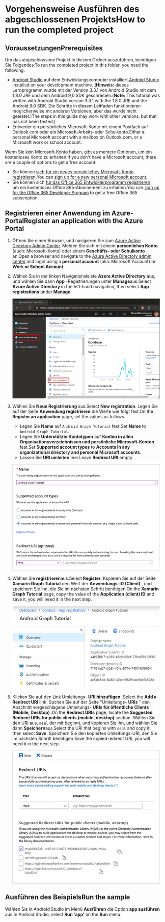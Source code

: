 # <a name="how-to-run-the-completed-project"></a><span data-ttu-id="f0154-101">Vorgehensweise Ausführen des abgeschlossenen Projekts</span><span class="sxs-lookup"><span data-stu-id="f0154-101">How to run the completed project</span></span>

## <a name="prerequisites"></a><span data-ttu-id="f0154-102">Voraussetzungen</span><span class="sxs-lookup"><span data-stu-id="f0154-102">Prerequisites</span></span>

<span data-ttu-id="f0154-103">Um das abgeschlossene Projekt in diesem Ordner auszuführen, benötigen Sie Folgendes:</span><span class="sxs-lookup"><span data-stu-id="f0154-103">To run the completed project in this folder, you need the following:</span></span>

- <span data-ttu-id="f0154-104">[Android Studio](https://developer.android.com/studio/) auf dem Entwicklungscomputer installiert.</span><span class="sxs-lookup"><span data-stu-id="f0154-104">[Android Studio](https://developer.android.com/studio/) installed on your development machine.</span></span> <span data-ttu-id="f0154-105">(**Hinweis:** dieses Lernprogramm wurde mit der Version 3.3.1 von Android Studio mit dem 1.8.0 JRE und dem Android 9,0 SDK geschrieben.</span><span class="sxs-lookup"><span data-stu-id="f0154-105">(**Note:** This tutorial was written with Android Studio version 3.3.1 with the 1.8.0 JRE and the Android 9.0 SDK.</span></span> <span data-ttu-id="f0154-106">Die Schritte in diesem Leitfaden funktionieren möglicherweise mit anderen Versionen, aber das wurde nicht getestet.)</span><span class="sxs-lookup"><span data-stu-id="f0154-106">The steps in this guide may work with other versions, but that has not been tested.)</span></span>
- <span data-ttu-id="f0154-107">Entweder ein persönliches Microsoft-Konto mit einem Postfach auf Outlook.com oder ein Microsoft-Arbeits-oder Schulkonto.</span><span class="sxs-lookup"><span data-stu-id="f0154-107">Either a personal Microsoft account with a mailbox on Outlook.com, or a Microsoft work or school account.</span></span>

<span data-ttu-id="f0154-108">Wenn Sie kein Microsoft-Konto haben, gibt es mehrere Optionen, um ein kostenloses Konto zu erhalten:</span><span class="sxs-lookup"><span data-stu-id="f0154-108">If you don't have a Microsoft account, there are a couple of options to get a free account:</span></span>

- <span data-ttu-id="f0154-109">Sie können [sich für ein neues persönliches Microsoft-Konto registrieren](https://signup.live.com/signup?wa=wsignin1.0&rpsnv=12&ct=1454618383&rver=6.4.6456.0&wp=MBI_SSL_SHARED&wreply=https://mail.live.com/default.aspx&id=64855&cbcxt=mai&bk=1454618383&uiflavor=web&uaid=b213a65b4fdc484382b6622b3ecaa547&mkt=E-US&lc=1033&lic=1).</span><span class="sxs-lookup"><span data-stu-id="f0154-109">You can [sign up for a new personal Microsoft account](https://signup.live.com/signup?wa=wsignin1.0&rpsnv=12&ct=1454618383&rver=6.4.6456.0&wp=MBI_SSL_SHARED&wreply=https://mail.live.com/default.aspx&id=64855&cbcxt=mai&bk=1454618383&uiflavor=web&uaid=b213a65b4fdc484382b6622b3ecaa547&mkt=E-US&lc=1033&lic=1).</span></span>
- <span data-ttu-id="f0154-110">Sie können sich [für das Office 365 Entwicklerprogramm registrieren](https://developer.microsoft.com/office/dev-program) , um ein kostenloses Office 365-Abonnement zu erhalten.</span><span class="sxs-lookup"><span data-stu-id="f0154-110">You can [sign up for the Office 365 Developer Program](https://developer.microsoft.com/office/dev-program) to get a free Office 365 subscription.</span></span>

## <a name="register-an-application-with-the-azure-portal"></a><span data-ttu-id="f0154-111">Registrieren einer Anwendung im Azure-Portal</span><span class="sxs-lookup"><span data-stu-id="f0154-111">Register an application with the Azure Portal</span></span>

1. <span data-ttu-id="f0154-112">Öffnen Sie einen Browser, und navigieren Sie zum [Azure Active Directory Admin Center](https://aad.portal.azure.com). Melden Sie sich mit einem **persönlichen Konto** (auch: Microsoft-Konto) oder einem **Geschäfts- oder Schulkonto** an.</span><span class="sxs-lookup"><span data-stu-id="f0154-112">Open a browser and navigate to the [Azure Active Directory admin center](https://aad.portal.azure.com) and login using a **personal account** (aka: Microsoft Account) or **Work or School Account**.</span></span>

1. <span data-ttu-id="f0154-113">Wählen Sie in der linken Navigationsleiste **Azure Active Directory** aus, und wählen Sie dann **App** -Registrierungen unter **Manage**aus.</span><span class="sxs-lookup"><span data-stu-id="f0154-113">Select **Azure Active Directory** in the left-hand navigation, then select **App registrations** under **Manage**.</span></span>

    ![<span data-ttu-id="f0154-114">Ein Screenshot der APP-Registrierungen</span><span class="sxs-lookup"><span data-stu-id="f0154-114">A screenshot of the App registrations</span></span> ](../../tutorial/images/aad-portal-app-registrations.png)

1. <span data-ttu-id="f0154-115">Wählen Sie **Neue Registrierung** aus.</span><span class="sxs-lookup"><span data-stu-id="f0154-115">Select **New registration**.</span></span> <span data-ttu-id="f0154-116">Legen Sie auf der Seite **Anwendung registrieren** die Werte wie folgt fest.</span><span class="sxs-lookup"><span data-stu-id="f0154-116">On the **Register an application** page, set the values as follows.</span></span>

    - <span data-ttu-id="f0154-117">Legen Sie **Name** auf `Android Graph Tutorial` fest.</span><span class="sxs-lookup"><span data-stu-id="f0154-117">Set **Name** to `Android Graph Tutorial`.</span></span>
    - <span data-ttu-id="f0154-118">Legen Sie **Unterstützte Kontotypen** auf **Konten in allen Organisationsverzeichnissen und persönliche Microsoft-Konten** fest.</span><span class="sxs-lookup"><span data-stu-id="f0154-118">Set **Supported account types** to **Accounts in any organizational directory and personal Microsoft accounts**.</span></span>
    - <span data-ttu-id="f0154-119">Lassen Sie **URI umleiten** leer.</span><span class="sxs-lookup"><span data-stu-id="f0154-119">Leave **Redirect URI** empty.</span></span>

    ![Screenshot der Seite "Anwendung registrieren"](../../tutorial/images/aad-register-an-app.png)

1. <span data-ttu-id="f0154-121">Wählen Sie **registrieren**aus.</span><span class="sxs-lookup"><span data-stu-id="f0154-121">Select **Register**.</span></span> <span data-ttu-id="f0154-122">Kopieren Sie auf der Seite **Xamarin Graph Tutorial** den Wert der **Anwendungs-ID (Client)** , und speichern Sie ihn, die Sie im nächsten Schritt benötigen.</span><span class="sxs-lookup"><span data-stu-id="f0154-122">On the **Xamarin Graph Tutorial** page, copy the value of the **Application (client) ID** and save it, you will need it in the next step.</span></span>

    ![Ein Screenshot der Anwendungs-ID der neuen App-Registrierung](../../tutorial/images/aad-application-id.png)

1. <span data-ttu-id="f0154-124">Klicken Sie auf den Link Umleitungs- **URI hinzufügen** .</span><span class="sxs-lookup"><span data-stu-id="f0154-124">Select the **Add a Redirect URI** link.</span></span> <span data-ttu-id="f0154-125">Suchen Sie auf der Seite "Umleitungs- **URIs** " den Abschnitt vorgeschlagene Umleitungs- **URIs für öffentliche Clients (Mobile, Desktop)** .</span><span class="sxs-lookup"><span data-stu-id="f0154-125">On the **Redirect URIs** page, locate the **Suggested Redirect URIs for public clients (mobile, desktop)** section.</span></span> <span data-ttu-id="f0154-126">Wählen Sie den URI aus, `msal` der mit beginnt, und kopieren Sie ihn, und wählen Sie dann **Speichern**aus.</span><span class="sxs-lookup"><span data-stu-id="f0154-126">Select the URI that begins with `msal` and copy it, then select **Save**.</span></span> <span data-ttu-id="f0154-127">Speichern Sie den kopierten Umleitungs-URI, den Sie im nächsten Schritt benötigen.</span><span class="sxs-lookup"><span data-stu-id="f0154-127">Save the copied redirect URI, you will need it in the next step.</span></span>

    ![Screenshot der Seite "Umleitungs-URIs"](../../tutorial/images/aad-redirect-uris.png)

## <a name="run-the-sample"></a><span data-ttu-id="f0154-129">Ausführen des Beispiels</span><span class="sxs-lookup"><span data-stu-id="f0154-129">Run the sample</span></span>

<span data-ttu-id="f0154-130">Wählen Sie in Android Studio im Menü **Ausführen** die Option **app ausführen** aus.</span><span class="sxs-lookup"><span data-stu-id="f0154-130">In Android Studio, select **Run 'app'** on the **Run** menu.</span></span>
